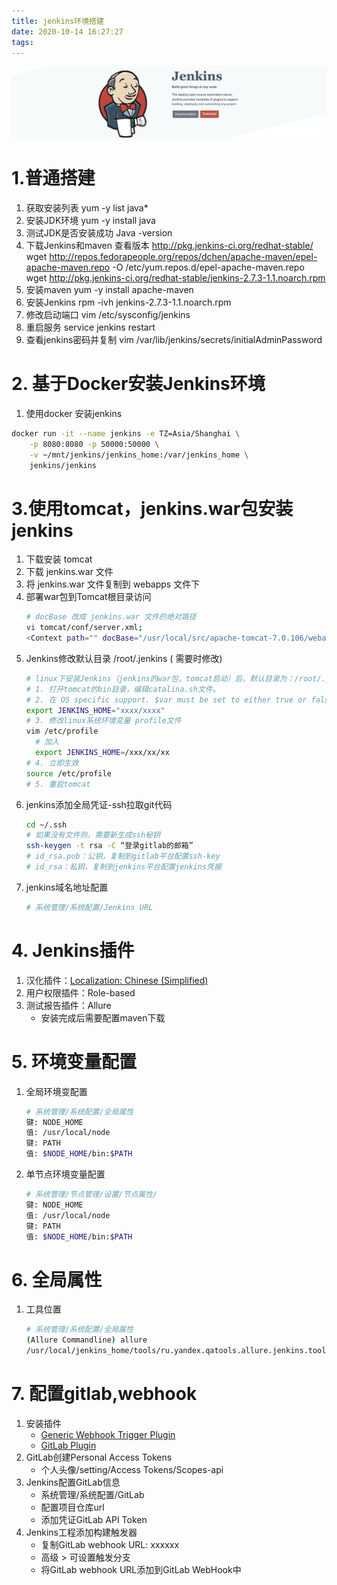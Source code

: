 ```yaml
---
title: jenkins环境搭建
date: 2020-10-14 16:27:27
tags:
---
```


![alt](/images/jenkins.png)

<!-- more -->

# **1.普通搭建**
1. 获取安装列表
yum -y list java*
2. 安装JDK环境
yum -y install java
3. 测试JDK是否安装成功
Java -version
4. 下载Jenkins和maven
查看版本 http://pkg.jenkins-ci.org/redhat-stable/
wget http://repos.fedorapeople.org/repos/dchen/apache-maven/epel-apache-maven.repo -O /etc/yum.repos.d/epel-apache-maven.repo
wget http://pkg.jenkins-ci.org/redhat-stable/jenkins-2.7.3-1.1.noarch.rpm
5. 安装maven
yum -y install apache-maven
6. 安装Jenkins
rpm -ivh jenkins-2.7.3-1.1.noarch.rpm
7. 修改启动端口
vim /etc/sysconfig/jenkins
8. 重启服务
service jenkins restart
9. 查看jenkins密码并复制
vim /var/lib/jenkins/secrets/initialAdminPassword

# **2. 基于Docker安装Jenkins环境**

1. 使用docker 安装jenkins

```sh
docker run -it --name jenkins -e TZ=Asia/Shanghai \
	-p 8080:8080 -p 50000:50000 \
	-v ~/mnt/jenkins/jenkins_home:/var/jenkins_home \
	jenkins/jenkins
```

# **3.使用tomcat，jenkins.war包安装jenkins**
1. 下载安装 tomcat
2. 下载 jenkins.war 文件
3. 将 jenkins.war 文件复制到 webapps 文件下
4. 部署war包到Tomcat根目录访问
   ```sh
   # docBase 改成 jenkins.war 文件的绝对路径
   vi tomcat/conf/server.xml;
   <Context path="" docBase="/usr/local/src/apache-tomcat-7.0.106/webapps/pm" debug="0" privileged="true" reloadable="true"/>
   ```
5. Jenkins修改默认目录 /root/.jenkins ( 需要时修改)
   ```sh
   # linux下安装Jenkins（jenkins的war包，tomcat启动）后，默认目录为：/root/.jenkins
   # 1. 打开tomcat的bin目录，编辑catalina.sh文件。 
   # 2. 在 OS specific support. $var must be set to either true or false. 上面添加:
   export JENKINS_HOME="xxxx/xxxx"
   # 3. 修改linux系统环境变量 profile文件
   vim /etc/profile
     # 加入
     export JENKINS_HOME=/xxx/xx/xx
   # 4. 立即生效
   source /etc/profile
   # 5. 重启tomcat
   ```
6. jenkins添加全局凭证-ssh拉取git代码
   ```sh
   cd ~/.ssh
   # 如果没有文件则，需要新生成ssh秘钥
   ssh-keygen -t rsa -C “登录gitlab的邮箱”
   # id_rsa.pub：公钥，复制到gitlab平台配置ssh-key
   # id_rsa：私钥，复制到jenkins平台配置jenkins凭据
   ```
7. jenkins域名地址配置
   ```sh
   # 系统管理/系统配置/Jenkins URL
   ```

# **4. Jenkins插件**

1. 汉化插件：[Localization: Chinese (Simplified)](https://wiki.jenkins-ci.org/display/JENKINS/Localization+zh+cn+Plugin) 
2. 用户权限插件：Role-based
3. 测试报告插件：Allure
   - 安装完成后需要配置maven下载

# **5. 环境变量配置**

1. 全局环境变配置

   ```sh
   # 系统管理/系统配置/全局属性
   键: NODE_HOME
   值: /usr/local/node
   键: PATH
   值: $NODE_HOME/bin:$PATH
   ```

2. 单节点环境变量配置

   ```sh
   # 系统管理/节点管理/设置/节点属性/
   键: NODE_HOME
   值: /usr/local/node
   键: PATH
   值: $NODE_HOME/bin:$PATH
   ```


# 6. 全局属性

 1. 工具位置

    ```sh
    # 系统管理/系统配置/全局属性
    (Allure Commandline) allure
    /usr/local/jenkins_home/tools/ru.yandex.qatools.allure.jenkins.tools.AllureCommandlineInstallation/allure
    ```


# 7. 配置gitlab,webhook

1. 安装插件
   - [Generic Webhook Trigger Plugin](https://plugins.jenkins.io/generic-webhook-trigger)
   - [GitLab Plugin](https://plugins.jenkins.io/gitlab-plugin)
2. GitLab创建Personal Access Tokens
	- 个人头像/setting/Access Tokens/Scopes-api
3. Jenkins配置GitLab信息
   - 系统管理/系统配置/GitLab
   - 配置项目仓库url
   - 添加凭证GitLab API Token
4. Jenkins工程添加构建触发器
   - 复制GitLab webhook URL: xxxxxx 
   - 高级 > 可设置触发分支
   - 将GitLab webhook URL添加到GitLab WebHook中